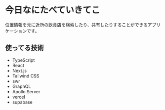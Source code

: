 # 今日なにたべていきてこ

位置情報を元に近所の飲食店を検索したり、共有したりすることができるアプリケーションです。

## 使ってる技術

- TypeScript
- React
- Next.js
- Tailwind CSS
- swr
- GraphQL
- Apollo Server
- vercel
- supabase
